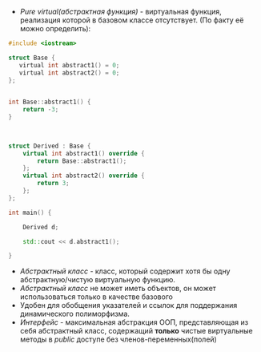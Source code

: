 
+ _Pure virtual(абстрактная функция)_ - виртуальная функция, реализация которой в базовом классе отсутствует. (По факту её можно определить):
```cpp
#include <iostream>

struct Base {
   virtual int abstract1() = 0;
   virtual int abstract2() = 0;
};

  
int Base::abstract1() {
    return -3;
}

  

struct Derived : Base {
    virtual int abstract1() override {
        return Base::abstract1();
    };
    virtual int abstract2() override {
        return 3;
    };
};

int main() {

    Derived d;

    std::cout << d.abstract1();

}
```

+ _Абстрактный класс_ - класс, который содержит хотя бы одну абстрактную/чистую виртуальную функцию.
+ _Абстрактный класс_ не может иметь объектов, он может использоваться только в качестве базового
+ Удобен для обобщения указателей и ссылок для поддержания динамического полиморфизма.
+ _Интерфейс_ - максимальная абстракция ООП, представляющая из себя абстрактный класс, содержащий **только** чистые виртуальные методы в _public_ доступе без членов-переменных(полей)
